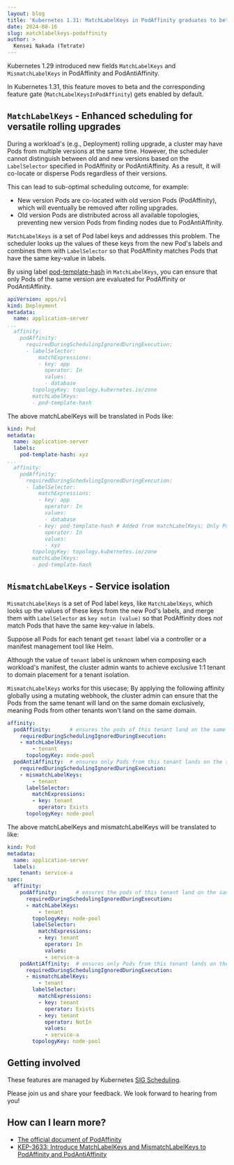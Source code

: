 ```yaml
---
layout: blog
title: 'Kubernetes 1.31: MatchLabelKeys in PodAffinity graduates to beta'
date: 2024-08-16
slug: matchlabelkeys-podaffinity
author: >
  Kensei Nakada (Tetrate)
---
```


Kubernetes 1.29 introduced new fields `MatchLabelKeys` and `MismatchLabelKeys` in PodAffinity and PodAntiAffinity.

In Kubernetes 1.31, this feature moves to beta and the corresponding feature gate (`MatchLabelKeysInPodAffinity`) gets enabled by default.

## `MatchLabelKeys` - Enhanced scheduling for versatile rolling upgrades

During a workload's (e.g., Deployment) rolling upgrade, a cluster may have Pods from multiple versions at the same time. 
However, the scheduler cannot distinguish between old and new versions based on the `LabelSelector` specified in PodAffinity or PodAntiAffinity. As a result, it will co-locate or disperse Pods regardless of their versions.

This can lead to sub-optimal scheduling outcome, for example:
- New version Pods are co-located with old version Pods (PodAffinity), which will eventually be removed after rolling upgrades.
- Old version Pods are distributed across all available topologies, preventing new version Pods from finding nodes due to PodAntiAffinity.

`MatchLabelKeys` is a set of Pod label keys and addresses this problem.
The scheduler looks up the values of these keys from the new Pod's labels and combines them with `LabelSelector`
so that PodAffinity matches Pods that have the same key-value in labels.

By using label [pod-template-hash](/docs/concepts/workloads/controllers/deployment/#pod-template-hash-label) in `MatchLabelKeys`, 
you can ensure that only Pods of the same version are evaluated for PodAffinity or PodAntiAffinity.

```yaml
apiVersion: apps/v1
kind: Deployment
metadata:
  name: application-server
...
  affinity:
    podAffinity:
      requiredDuringSchedulingIgnoredDuringExecution:
      - labelSelector:
          matchExpressions:
          - key: app
            operator: In
            values:
            - database
        topologyKey: topology.kubernetes.io/zone
        matchLabelKeys: 
        - pod-template-hash
```

The above matchLabelKeys will be translated in Pods like:

```yaml
kind: Pod
metadata:
  name: application-server
  labels:
    pod-template-hash: xyz
...
  affinity:
    podAffinity:
      requiredDuringSchedulingIgnoredDuringExecution:
      - labelSelector:
          matchExpressions:
          - key: app
            operator: In
            values:
            - database
          - key: pod-template-hash # Added from matchLabelKeys; Only Pods from the same replicaset will match this affinity.
            operator: In
            values:
            - xyz 
        topologyKey: topology.kubernetes.io/zone
        matchLabelKeys: 
        - pod-template-hash
```

## `MismatchLabelKeys` - Service isolation

`MismatchLabelKeys` is a set of Pod label keys, like `MatchLabelKeys`,
which looks up the values of these keys from the new Pod's labels, and merge them with `LabelSelector` as `key notin (value)`
so that PodAffinity does _not_ match Pods that have the same key-value in labels.

Suppose all Pods for each tenant get `tenant` label via a controller or a manifest management tool like Helm. 

Although the value of `tenant` label is unknown when composing each workload's manifest, 
the cluster admin wants to achieve exclusive 1:1 tenant to domain placement for a tenant isolation.

`MismatchLabelKeys` works for this usecase;
By applying the following affinity globally using a mutating webhook, 
the cluster admin can ensure that the Pods from the same tenant will land on the same domain exclusively, 
meaning Pods from other tenants won't land on the same domain.

```yaml
affinity:
  podAffinity:      # ensures the pods of this tenant land on the same node pool
    requiredDuringSchedulingIgnoredDuringExecution:
    - matchLabelKeys:
        - tenant
      topologyKey: node-pool
  podAntiAffinity:  # ensures only Pods from this tenant lands on the same node pool
    requiredDuringSchedulingIgnoredDuringExecution:
    - mismatchLabelKeys:
        - tenant
      labelSelector:
        matchExpressions:
        - key: tenant
          operator: Exists
      topologyKey: node-pool
```

The above matchLabelKeys and mismatchLabelKeys will be translated to like:

```yaml
kind: Pod
metadata:
  name: application-server
  labels:
    tenant: service-a
spec: 
  affinity:
    podAffinity:      # ensures the pods of this tenant land on the same node pool
      requiredDuringSchedulingIgnoredDuringExecution:
      - matchLabelKeys:
          - tenant
        topologyKey: node-pool
        labelSelector:
          matchExpressions:
          - key: tenant
            operator: In
            values:
            - service-a 
    podAntiAffinity:  # ensures only Pods from this tenant lands on the same node pool
      requiredDuringSchedulingIgnoredDuringExecution:
      - mismatchLabelKeys:
          - tenant
        labelSelector:
          matchExpressions:
          - key: tenant
            operator: Exists
          - key: tenant
            operator: NotIn
            values:
            - service-a 
        topologyKey: node-pool
```

## Getting involved 

These features are managed by Kubernetes [SIG Scheduling](https://github.com/kubernetes/community/tree/master/sig-scheduling).

Please join us and share your feedback. We look forward to hearing from you!

## How can I learn more? 

- [The official document of PodAffinity](/docs/concepts/scheduling-eviction/assign-pod-node/#inter-pod-affinity-and-anti-affinity)
- [KEP-3633: Introduce MatchLabelKeys and MismatchLabelKeys to PodAffinity and PodAntiAffinity](https://github.com/kubernetes/enhancements/blob/master/keps/sig-scheduling/3633-matchlabelkeys-to-podaffinity/README.md#story-2)
